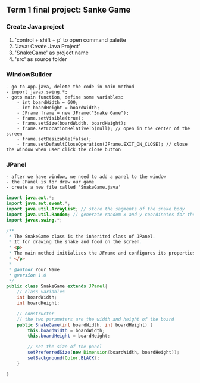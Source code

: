 ## Term 1 final project: Sanke Game

### Create Java project

1. 'control + shift + p' to open command palette
2. 'Java: Create Java Project'
3. 'SnakeGame' as project name
4. 'src' as source folder

### WindowBuilder

    - go to App.java, delete the code in main method
    - import javax.swing.*;
    - goto main function, define some variables:
        - int boardWidth = 600;
        - int boardHeight = boardWidth;
        - JFrame frame = new JFrame("Snake Game");
        - frame.setVisible(true);
        - frame.setSize(boardWidth, boardHeight);
        - frame.setLocationRelativeTo(null); // open in the center of the screen
        - frame.setResizable(false);
        - frame.setDefaultCloseOperation(JFrame.EXIT_ON_CLOSE); // close the window when user click the close button

### JPanel

    - after we have window, we need to add a panel to the window
    - the JPanel is for draw our game
    - create a new file called 'SnakeGame.java'

```java
import java.awt.*;
import java.awt.event.*;
import java.util.ArrayList; // store the sagments of the snake body
import java.util.Random; // generate random x and y coordinates for the food
import javax.swing.*;

/**
 * The SnakeGame class is the inherited class of JPanel.
 * It for drawing the snake and food on the screen.
 * <p>
 * The main method initializes the JFrame and configures its properties.
 * </p>
 *
 * @author Your Name
 * @version 1.0
 */
public class SnakeGame extends JPanel{
    // class variables
    int boardWidth;
    int boardHeight;

    // constructor
    // the two parameters are the width and height of the board
    public SnakeGame(int boardWidth, int boardHeight) {
        this.boardWidth = boardWidth;
        this.boardHeight = boardHeight;

        // set the size of the panel
        setPreferredSize(new Dimension(boardWidth, boardHeight));
        setBackground(Color.BLACK);
    }

}
```
